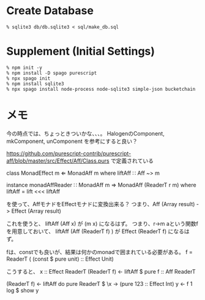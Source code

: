 

# Create Database

```
% sqlite3 db/db.sqlite3 < sql/make_db.sql
```

# Supplement (Initial Settings)

```
% npm init -y
% npm install -D spago purescript
% npx spago init
% npm install sqlite3
% npx spago install node-process node-sqlite3 simple-json bucketchain
```


# メモ

今の時点では、ちょっときついかな、、、。
HalogenのComponent, mkComponent, unComponent
を参考にすると良い？


https://github.com/purescript-contrib/purescript-aff/blob/master/src/Effect/Aff/Class.purs
で定義されている

class MonadEffect m ⇐ MonadAff m where
  liftAff ∷ Aff ~> m

instance monadAffReader ∷ MonadAff m ⇒ MonadAff (ReaderT r m) where
  liftAff = lift <<< liftAff

を使って、AffモナドをEffectモナドに変換出来る？
つまり、Aff (Array result) -> Effect (Array result)

これを使うと、
liftAff (Aff x) が (m x) になるはず。
つまり、r->m aという関数fを用意しておいて、
liftAff (Aff (ReaderT f) ) が Effect (ReaderT f) になるはず。

fは、constでも良いが、結果は何かのmonadで囲まれている必要がある。
f = ReaderT ( (const $ pure unit) :: Effect Unit)

こうすると、
x :: Effect ReaderT
(ReaderT f) <- liftAff $ pure f :: Aff ReaderT



(ReaderT f) <- liftAff do
  pure ReaderT $ \x -> (pure 123 :: Effect Int)
y <- f 1
log $ show y

